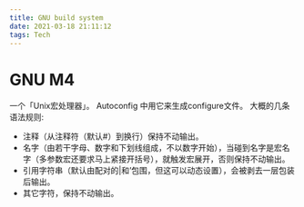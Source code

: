 ```yaml
---
title: GNU build system
date: 2021-03-18 21:11:12
tags: Tech
---
```


# GNU M4

一个「Unix宏处理器」。
Autoconfig 中用它来生成configure文件。
大概的几条语法规则:
- 注释（从注释符（默认#）到换行）保持不动输出。
- 名字（由若干字母、数字和下划线组成，不以数字开始），当碰到名字是宏名字（多参数宏还要求马上紧接开括号），就触发宏展开，否则保持不动输出。
- 引用字符串（默认由配对的|和’包围，但这可以动态设置），会被剥去一层包装后输出。
- 其它字符，保持不动输出。
